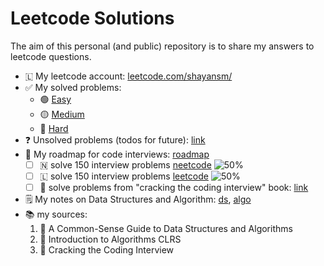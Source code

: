 # Leetcode Solutions

The aim of this personal (and public) repository is to share my answers to leetcode questions.

- 🇱 My leetcode account: [leetcode.com/shayansm/](https://leetcode.com/shayansm/)
- ✅ My solved problems:
    - 🟢 [Easy](./src/easy/README.md)
    - 🟡 [Medium](./src/medium/README.md)
    - 🔴 [Hard](./src/hard/README.md)
- ❓ Unsolved problems (todos for future): [link](./src/unsolved/README.md)
- 🚀 My roadmap for code interviews: [roadmap](./src/interview_prep/InterviewRoadmap.md)
    - [ ] 🇳 solve 150 interview problems [neetcode](https://neetcode.io/roadmap) ![50%](https://progress-bar.dev/10)
    - [ ] 🇱 solve 150 interview
      problems [leetcode](https://leetcode.com/studyplan/top-interview-150/) ![50%](https://progress-bar.dev/18)
    - [ ] 📗 solve problems from "cracking the coding interview"
      book: [link](https://leetcode.com/discuss/general-discussion/1152824/cracking-the-coding-interview-6th-edition-in-leetcode/1993731)
- 🗒️ My notes on Data Structures and Algorithm: [ds](./src/lib/dataStructures.md), [algo](./src/lib/algorithms.md)
- 📚 my sources:
    1. 📘 A Common-Sense Guide to Data Structures and Algorithms
    2. 📙 Introduction to Algorithms CLRS
    3. 📗 Cracking the Coding Interview